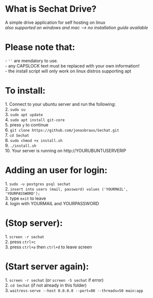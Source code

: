 <h1>What is Sechat Drive?</h1>
A simple drive application for self hosting on linux<br/>
<i>also supported on windows and mac --> no installation guide available</i>

<h1>Please note that:</h1>
- <code>''</code> are mendatory to use. <br/>
- any CAPSLOCK text must be replaced with your own information!<br/>
- the install script will only work on linux distros supporting apt

<h1>To install:</h1>
1. Connect to your ubuntu server and run the following:<br/>
2. <code>sudo su</code><br/>
3. <code>sudo apt update</code><br/>
4. <code>sudo apt install git-core</code><br/>
5. press <code>y</code> to continue<br/>
6. <code>git clone https://github.com/jonasbraus/Sechat.git</code><br/>
7. <code>cd Sechat</code><br/>
8. <code>sudo chmod +x install.sh</code><br/>
9. <code>./install.sh</code><br/>
10. Your server is running on http://YOURUBUNTUSERVERIP<br/>

<h1>Adding an user for login:</h1>
1. <code>sudo -u postgres psql sechat</code><br/>
2. <code>insert into users (mail, password) values ('YOURMAIL', 'YOURPASSWORD');</code><br/>
3. type <code>exit</code> to leave<br/>
4. login with YOURMAIL and YOURPASSWORD<br/>

<h1>(Stop server):</h1>
1. <code>screen -r sechat</code><br/>
2. press <code>ctrl+c</code><br/>
3. press <code>ctrl+a</code> then <code>ctrl+d</code> to leave screen<br/>

<h1>(Start server again):</h1>
1. <code>screen -r sechat</code> (or <code>screen -S sechat</code> if error)<br/>
2. <code>cd Sechat</code> (if not already in this folder)<br/>
3. <code>waitress-serve --host 0.0.0.0 --port=80 --threads=50 main:app</code><br/>

